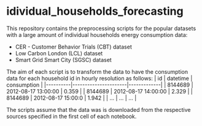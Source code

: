 # idividual_households_forecasting
This repository contains the preprocessing scripts for the popular datasets with a large amount of individual households energy consumption data:
- CER - Customer Behavior Trials (CBT) dataset
- Low Carbon London (LCL) dataset
- Smart Grid Smart City (SGSC) dataset

The aim of each script is to transform the data to have the consumption data for each household id in hourly resolution as follows:
|    id    |       datetime       | consumption |
|----------|----------------------|-------------|
| 8144689  | 2012-08-17 13:00:00  |    0.359    |
| 8144689  | 2012-08-17 14:00:00  |    2.329    |
| 8144689  | 2012-08-17 15:00:0   |    1.942    |
|   ...    |          ...         |     ...     |

The scripts assume that the data was is downloaded from the respective sources specified in the first cell of each notebook. 

